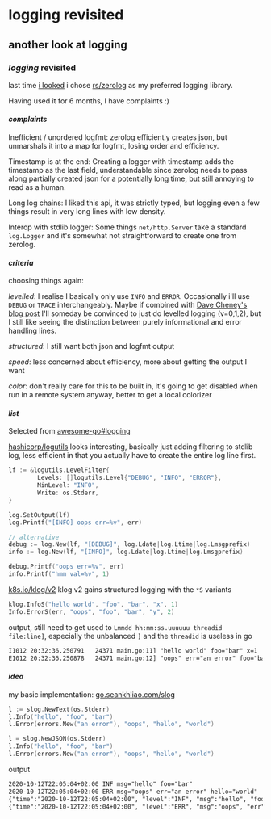 # logging revisited

## another look at logging

### _logging_ revisited

last time [i looked](/blog/12020-04-12-go-structured-logging/)
i chose [rs/zerolog](https://github.com/rs/zerolog)
as my preferred logging library.

Having used it for 6 months,
I have complaints :)

#### _complaints_

Inefficient / unordered logfmt:
zerolog efficiently creates json,
but unmarshals it into a map for logfmt,
losing order and efficiency.

Timestamp is at the end:
Creating a logger with timestamp adds the timestamp as the last field,
understandable since zerolog needs to pass along
partially created json for a potentially long time,
but still annoying to read as a human.

Long log chains:
I liked this api, it was strictly typed,
but logging even a few things result in very long lines with low density.

Interop with stdlib logger:
Some things `net/http.Server` take a standard `log.Logger`
and it's somewhat not straightforward to create one from zerolog.

#### _criteria_

choosing things again:

_levelled_:
I realise I basically only use `INFO` and `ERROR`.
Occasionally i'll use `DEBUG` or `TRACE` interchangeably.
Maybe if combined with
[Dave Cheney's blog post](https://dave.cheney.net/2015/11/05/lets-talk-about-logging)
I'll someday be convinced to just do levelled logging (v=0,1,2),
but I still like seeing the distinction
between purely informational and error handling lines.

_structured_:
I still want both json and logfmt output

_speed_:
less concerned about efficiency,
more about getting the output I want

_color_:
don't really care for this to be built in,
it's going to get disabled when run in a remote system anyway,
better to get a local colorizer

#### _list_

Selected from [awesome-go#logging](https://github.com/avelino/awesome-go#logging)

[hashicorp/logutils](https://pkg.go.dev/github.com/hashicorp/logutils)
looks interesting, basically just adding filtering to stdlib log,
less efficient in that you actually have to create the entire log line first.

```go
lf := &logutils.LevelFilter{
        Levels: []logutils.Level{"DEBUG", "INFO", "ERROR"},
        MinLevel: "INFO",
        Write: os.Stderr,
}

log.SetOutput(lf)
log.Printf("[INFO] oops err=%v", err)

// alternative
debug := log.New(lf, "[DEBUG]", log.Ldate|log.Ltime|log.Lmsgprefix)
info := log.New(lf, "[INFO]", log.Ldate|log.Ltime|log.Lmsgprefix)

debug.Printf("oops err=%v", err)
info.Printf("hmm val=%v", 1)
```

[k8s.io/klog/v2](https://pkg.go.dev/k8s.io/klog/v2)
klog v2 gains structured logging with the `*S` variants

```go
klog.InfoS("hello world", "foo", "bar", "x", 1)
Info.ErrorS(err, "oops", "foo", "bar", "y", 2)
```

output, still need to get used to `Lmmdd hh:mm:ss.uuuuuu threadid file:line]`,
especially the unbalanced `]` and the `threadid` is useless in go

```txt
I1012 20:32:36.250791   24371 main.go:11] "hello world" foo="bar" x=1
E1012 20:32:36.250878   24371 main.go:12] "oops" err="an error" foo="bar" y=2
```

#### _idea_

my basic implementation: [go.seankhliao.com/slog](https://pkg.go.dev/go.seankhliao.com/slog)

```go
l := slog.NewText(os.Stderr)
l.Info("hello", "foo", "bar")
l.Error(errors.New("an error"), "oops", "hello", "world")

l = slog.NewJSON(os.Stderr)
l.Info("hello", "foo", "bar")
l.Error(errors.New("an error"), "oops", "hello", "world")
```

output

```txt
2020-10-12T22:05:04+02:00 INF msg="hello" foo="bar"
2020-10-12T22:05:04+02:00 ERR msg="oops" err="an error" hello="world"
{"time":"2020-10-12T22:05:04+02:00", "level":"INF", "msg":"hello", "foo":"bar"}
{"time":"2020-10-12T22:05:04+02:00", "level":"ERR", "msg":"oops", "err":"an error", "hello":"world"}
```
